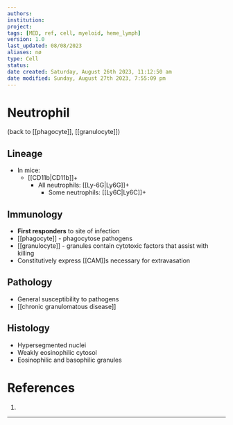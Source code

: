 ```yaml
---
authors: 
institution: 
project: 
tags: [MED, ref, cell, myeloid, heme_lymph]
version: 1.0
last_updated: 08/08/2023
aliases: nø
type: Cell
status: 
date created: Saturday, August 26th 2023, 11:12:50 am
date modified: Sunday, August 27th 2023, 7:55:09 pm
---
```


# Neutrophil

(back to [[phagocyte]], [[granulocyte]])

## Lineage
-  In mice: 
	- [[CD11b|CD11b]]+ 
		- All neutrophils: [[Ly-6G|Ly6G]]+
			- Some neutrophils: [[Ly6C|Ly6C]]+
## Immunology
- **First responders** to site of infection
- [[phagocyte]] - phagocytose pathogens
- [[granulocyte]] - granules contain cytotoxic factors that assist with killing
- Constitutively express [[CAM]]s necessary for extravasation
## Pathology
- General susceptibility to pathogens
- [[chronic granulomatous disease]]
## Histology
- Hypersegmented nuclei
- Weakly eosinophilic cytosol
- Eosinophilic and basophilic granules

# References
1. 

---
